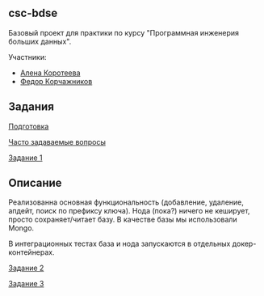 ## csc-bdse
Базовый проект для практики по курсу "Программная инженерия больших данных".

Участники:  
  * [Алена Коротеева](https://github.com/pavlin256)
  * [Федор Корчажников](https://github.com/butnotstupid)

## Задания
[Подготовка](INSTALL.md)

[Часто задаваемые вопросы](FAQ.md)

[Задание 1](TASK1.md)

## Описание
Реализованна основная функциональность (добавление, удаление, апдейт, поиск по префиксу ключа). 
Нода (пока?) ничего не кеширует, просто сохраняет/читает базу. В качестве базы мы использовали Mongo.

В интеграционных тестах база и нода запускаются в отдельных докер-контейнерах.

[Задание 2](TASK2.md)

[Задание 3](TASK3.md)

